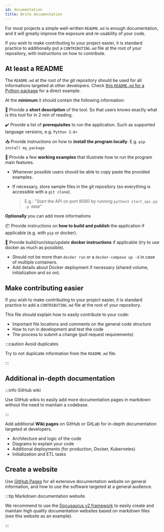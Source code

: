 ```yaml
---
id: documentation
title: Write documentation
---
```


For most projects a simple well-written `README.md` is enough documentation, and it will greatly improve the exposure and re-usability of your code.

If you wish to make contributing to your project easier, it is standard practice to additionally put a `CONTRIBUTING.md` file at the root of your repository, with instructions on how to contribute.

## At least a README 

The `README.md` at the root of the git repository should be used for all informations targeted at other developers. Check [this `README.md` for a Python package](https://github.com/MaastrichtU-IDS/python-template) for a direct example. 

At the **minimum** it should contain the following information:

📝 Provide a **short description** of the tool. So that users knows exactly what is this tool for in 2 min of reading.

✔️ Provide a list of **prerequisites** to run the application. Such as supported language versions, e.g. `Python 3.6+` 

📥 Provide instructions on how to **install the program locally**. E.g. `pip install my_package`

📖 Provide a few **working examples** that illustrate how to run the program main features.
* Whenever possible users should be able to copy paste the provided examples.

* If necessary, store sample files in the git repository (so everything is accessible with a `git clone`).

  > E.g.: "Start the API on port 8080 by running `python3 start_api.py -p 8080`"

**Optionally** you can add more informations

📦 Provide instructions on **how to build and publish** the application if applicable (e.g. with `pip` or docker).

🐳 Provide build/run/stop/update **docker instructions** if applicable (try to use docker as much as possible).
* Should not be more than `docker run` or a `docker-compose up -d` in case of multiple containers.
* Add details about Docker deployment if necessary (shared volume, initialization and so on).

## Make contributing easier

If you wish to make contributing to your project easier, it is standard practice to add a `CONTRIBUTING.md` file at the root of your repository.

This file should explain how to easily contribute to your code:

* Important file locations and comments on the general code structure
* How to run in development and test the code
* The process to submit a change (pull request requirements)

:::caution Avoid duplicates

Try to not duplicate information from the `README.md` file.

:::

## Additional in-depth documentation

:::info GitHub wiki

Use GitHub wikis to easily add more documentation pages in markdown without the need to maintain a codebase.

:::

Add additional **Wiki pages** on GitHub or GitLab for in-depth documentation targeted at developers.

* Architecture and logic of the code
* Diagrams to explain your code
* Additional deployments (for production, Docker, Kubernetes)
* Initialization and ETL tasks

## Create a website

Use [GitHub Pages](https://pages.github.com/) for all extensive documentation website on general information, and how to use the software targeted at a general audience. 

:::tip Markdown documentation website

We recommend to use the [Docusaurus v2 framework](https://v2.docusaurus.io/) to easily create and maintain high quality documentation websites based on markdown files (see this website as an example).

:::